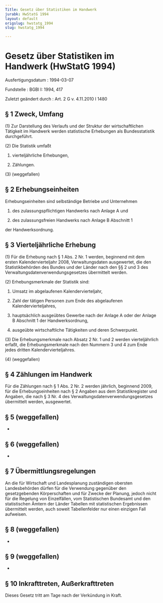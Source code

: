 ```yaml
---
Title: Gesetz über Statistiken im Handwerk
jurabk: HwStatG 1994
layout: default
origslug: hwstatg_1994
slug: hwstatg_1994

---
```


# Gesetz über Statistiken im Handwerk (HwStatG 1994)

Ausfertigungsdatum
:   1994-03-07

Fundstelle
:   BGBl I: 1994, 417

Zuletzt geändert durch
:   Art. 2 G v. 4.11.2010 I 1480


## § 1 Zweck, Umfang

(1) Zur Darstellung des Verlaufs und der Struktur der wirtschaftlichen
Tätigkeit im Handwerk werden statistische Erhebungen als
Bundesstatistik durchgeführt.

(2) Die Statistik umfaßt

1.  vierteljährliche Erhebungen,


2.  Zählungen.



(3) (weggefallen)


## § 2 Erhebungseinheiten

Erhebungseinheiten sind selbständige Betriebe und Unternehmen

1.  des zulassungspflichtigen Handwerks nach Anlage A und


2.  des zulassungsfreien Handwerks nach Anlage B Abschnitt 1



der Handwerksordnung.


## § 3 Vierteljährliche Erhebung

(1) Für die Erhebung nach § 1 Abs. 2 Nr. 1 werden, beginnend mit dem
ersten Kalendervierteljahr 2008, Verwaltungsdaten ausgewertet, die den
Statistikbehörden des Bundes und der Länder nach den §§ 2 und 3 des
Verwaltungsdatenverwendungsgesetzes übermittelt werden.

(2) Erhebungsmerkmale der Statistik sind:

1.  Umsatz im abgelaufenen Kalendervierteljahr,


2.  Zahl der tätigen Personen zum Ende des abgelaufenen
    Kalendervierteljahres,


3.  hauptsächlich ausgeübtes Gewerbe nach der Anlage A oder der Anlage B
    Abschnitt 1 der Handwerksordnung,


4.  ausgeübte wirtschaftliche Tätigkeiten und deren Schwerpunkt.




(3) Die Erhebungsmerkmale nach Absatz 2 Nr. 1 und 2 werden
vierteljährlich erfaßt, die Erhebungsmerkmale nach den Nummern 3 und 4
zum Ende jedes dritten Kalendervierteljahres.

(4) (weggefallen)


## § 4 Zählungen im Handwerk

Für die Zählungen nach § 1 Abs. 2 Nr. 2 werden jährlich, beginnend
2009, für die Erhebungseinheiten nach § 2 Angaben aus dem
Statistikregister und Angaben, die nach § 3 Nr. 4 des
Verwaltungsdatenverwendungsgesetzes übermittelt werden, ausgewertet.


## § 5 (weggefallen)

-


## § 6 (weggefallen)

-


## § 7 Übermittlungsregelungen

An die für Wirtschaft und Landesplanung zuständigen obersten
Landesbehörden dürfen für die Verwendung gegenüber den gesetzgebenden
Körperschaften und für Zwecke der Planung, jedoch nicht für die
Regelung von Einzelfällen, vom Statistischen Bundesamt und den
statistischen Ämtern der Länder Tabellen mit statistischen Ergebnissen
übermittelt werden, auch soweit Tabellenfelder nur einen einzigen Fall
aufweisen.


## § 8 (weggefallen)

-


## § 9 (weggefallen)

-


## § 10 Inkrafttreten, Außerkrafttreten

Dieses Gesetz tritt am Tage nach der Verkündung in Kraft.


